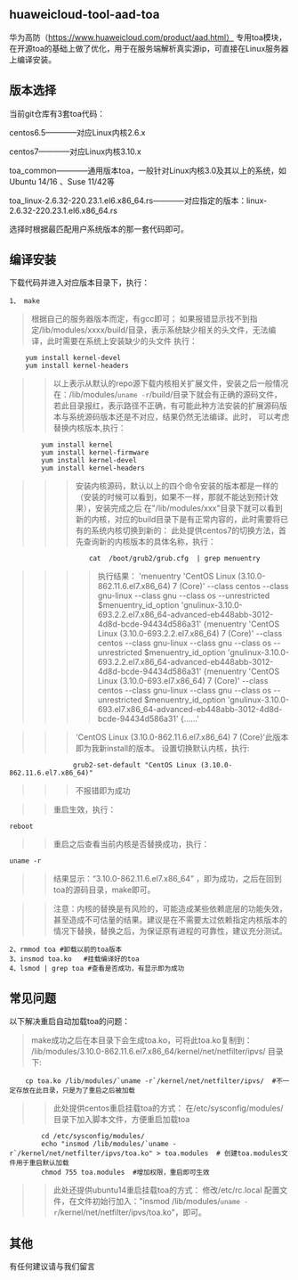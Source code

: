 huaweicloud-tool-aad-toa
------------------------

华为高防（https://www.huaweicloud.com/product/aad.html） 专用toa模块，在开源toa的基础上做了优化，用于在服务端解析真实源ip，可直接在Linux服务器上编译安装。



## 版本选择 ##
 
当前git仓库有3套toa代码：

centos6.5————对应Linux内核2.6.x

centos7————对应Linux内核3.10.x

toa_common————通用版本toa，一般针对Linux内核3.0及其以上的系统，如Ubuntu 14/16 、Suse 11/42等

toa_linux-2.6.32-220.23.1.el6.x86_64.rs————对应指定的版本：linux-2.6.32-220.23.1.el6.x86_64.rs

选择时根据最匹配用户系统版本的那一套代码即可。

## 编译安装 ##

 
下载代码并进入对应版本目录下，执行：
```shell
1、 make
```   


    

> 根据自己的服务器版本而定，有gcc即可；
如果报错显示找不到指定/lib/modules/xxxx/build/目录，表示系统缺少相关的头文件，无法编译，此时需要在系统上安装缺少的头文件
	执行：
	
```
	yum install kernel-devel  
	yum install kernel-headers
```
>>以上表示从默认的repo源下载内核相关扩展文件，安装之后一般情况在：/lib/modules/`uname -r`/build/目录下就会有正确的源码文件，若此目录报红，表示路径不正确，有可能此种方法安装的扩展源码版本与系统源码版本还是不对应，结果仍然无法编译。此时，
		可以考虑替换内核版本,执行：
		
```	
        yum install kernel
        yum install kernel-firmware
        yum install kernel-devel
        yum install kernel-headers
```
>>>安装内核源码，默认以上的四个命令安装的版本都是一样的（安装的时候可以看到，如果不一样，那就不能达到预计效果），安装完成之后                         在"/lib/modules/xxx"目录下就可以看到新的内核，对应的build目录下是有正常内容的，此时需要将已有的系统内核切换到新的：
		    此处提供centos7的切换方法，首先查询新的内核版本的具体名称，执行：
```
            	    cat  /boot/grub2/grub.cfg  | grep menuentry
```
>>>>执行结果：
                                'menuentry 'CentOS Linux (3.10.0-862.11.6.el7.x86_64) 7 (Core)' --class centos --class gnu-linux --class gnu --class os --unrestricted $menuentry_id_option 'gnulinux-3.10.0-693.2.2.el7.x86_64-advanced-eb448abb-3012-4d8d-bcde-94434d586a31' {menuentry 'CentOS Linux (3.10.0-693.2.2.el7.x86_64) 7 (Core)' --class centos --class gnu-linux --class gnu --class os --unrestricted $menuentry_id_option 'gnulinux-3.10.0-693.2.2.el7.x86_64-advanced-eb448abb-3012-4d8d-bcde-94434d586a31' {menuentry 'CentOS Linux (3.10.0-693.el7.x86_64) 7 (Core)' --class centos --class gnu-linux --class gnu --class os --unrestricted $menuentry_id_option 'gnulinux-3.10.0-693.el7.x86_64-advanced-eb448abb-3012-4d8d-bcde-94434d586a31' {......'
			        
>>>'CentOS Linux (3.10.0-862.11.6.el7.x86_64) 7 (Core)'此版本即为我新install的版本。
			        设置切换默认内核，执行:
```
 				grub2-set-default "CentOS Linux (3.10.0-862.11.6.el7.x86_64)"
```

>>>不报错即为成功

>>重启生效，执行：
```
reboot
```
>>重启之后查看当前内核是否替换成功，执行：
```
uname -r
```
>>结果显示：“3.10.0-862.11.6.el7.x86_64” ，即为成功，之后在回到toa的源码目录，make即可。
			
>>注意：内核的替换是有风险的，可能造成某些依赖底层的功能失效，甚至造成不可估量的结果。建议是在不需要太过依赖指定内核版本的情况下替换，替换之后，为保证原有进程的可靠性，建议充分测试。

```
2、rmmod toa #卸载以前的toa版本
3、insmod toa.ko   #挂载编译好的toa
4、lsmod | grep toa #查看是否成功，有显示即为成功
```
## 常见问题 ##
以下解决重启自动加载toa的问题：

>make成功之后在本目录下会生成toa.ko，可将此toa.ko复制到：
>/lib/modules/3.10.0-862.11.6.el7.x86_64/kernel/net/netfilter/ipvs/ 目录下:
```
	cp toa.ko /lib/modules/`uname -r`/kernel/net/netfilter/ipvs/  #不一定存放在此目录，只是为了重启之后被加载
```
>>此处提供centos重启挂载toa的方式：
>>在/etc/sysconfig/modules/目录下加入脚本文件，方便重启加载toa
```
		cd /etc/sysconfig/modules/
		echo "insmod /lib/modules/`uname -r`/kernel/net/netfilter/ipvs/toa.ko" > toa.modules  # 创建toa.modules文件用于重启默认加载
		chmod 755 toa.modules  #增加权限，重启即可生效
```

>>此处还提供ubuntu14重启挂载toa的方式：
>>修改/etc/rc.local 配置文件，在文件初始行加入："insmod /lib/modules/`uname -r`/kernel/net/netfilter/ipvs/toa.ko"，即可。
## 其他 ##
有任何建议请与我们留言
